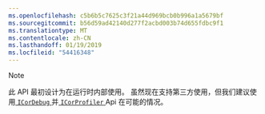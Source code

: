 ```yaml
---
ms.openlocfilehash: c5b6b5c7625c3f21a44d969bcb0b996a1a5679bf
ms.sourcegitcommit: b56d59ad42140d277f2acbd003b74d655fdbc9f1
ms.translationtype: MT
ms.contentlocale: zh-CN
ms.lasthandoff: 01/19/2019
ms.locfileid: "54416348"
---
```

> [!NOTE]
> 此 API 最初设计为在运行时内部使用。 虽然现在支持第三方使用，但我们建议使用[ `ICorDebug` ](../docs/framework/unmanaged-api/debugging/debugging-interfaces.md)并[ `ICorProfiler` ](../docs/framework/unmanaged-api/profiling/profiling-interfaces.md) Api 在可能的情况。